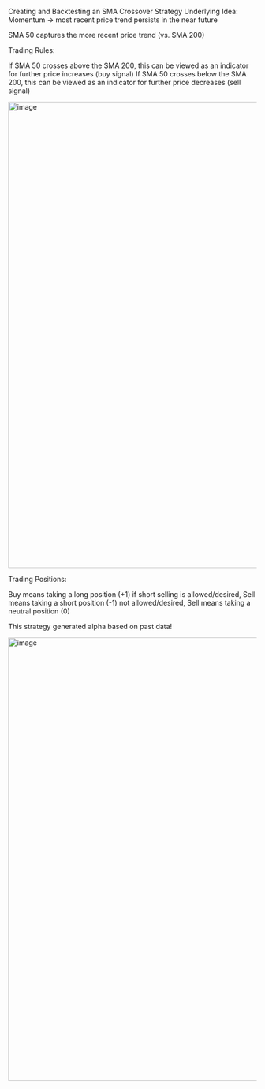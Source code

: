 Creating and Backtesting an SMA Crossover Strategy
Underlying Idea: Momentum -> most recent price trend persists in the near future

SMA 50 captures the more recent price trend (vs. SMA 200)

Trading Rules:

If SMA 50 crosses above the SMA 200, this can be viewed as an indicator for further price increases (buy signal)
If SMA 50 crosses below the SMA 200, this can be viewed as an indicator for further price decreases (sell signal)


<img width="946" alt="image" src="https://github.com/user-attachments/assets/1239193f-1ce7-4e0d-8c7f-e51191d8ce38">

Trading Positions:

Buy means taking a long position (+1)
if short selling is
allowed/desired, Sell means taking a short position (-1)
not allowed/desired, Sell means taking a neutral position (0)


This strategy generated alpha based on past data!

<img width="900" alt="image" src="https://github.com/user-attachments/assets/a6d4ab55-7bd3-4d2e-b6c2-f89e0746cef1">
